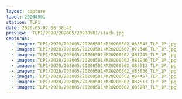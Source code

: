 ```yaml
---
layout: capture
label: 20200501
station: TLP1
date: 2020-05-02 06:38:43
preview:  TLP1/2020/202005/20200501/stack.jpg
capturas:
  - imagem: TLP1/2020/202005/20200501/M20200502_063843_TLP_1P.jpg
  - imagem: TLP1/2020/202005/20200501/M20200502_072346_TLP_1P.jpg
  - imagem: TLP1/2020/202005/20200501/M20200502_081745_TLP_1P.jpg
  - imagem: TLP1/2020/202005/20200501/M20200502_081946_TLP_1P.jpg
  - imagem: TLP1/2020/202005/20200501/M20200502_082913_TLP_1P.jpg
  - imagem: TLP1/2020/202005/20200501/M20200502_083836_TLP_1P.jpg
  - imagem: TLP1/2020/202005/20200501/M20200502_084457_TLP_1P.jpg
  - imagem: TLP1/2020/202005/20200501/M20200502_084513_TLP_1P.jpg
  - imagem: TLP1/2020/202005/20200501/M20200502_085207_TLP_1P.jpg
---
```

